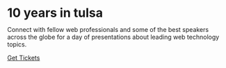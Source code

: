 <div class="sm:px-6 mb-6">
  <h1 class="font-league-gothic uppercase text-9xl transition-all duration-200 sm:text-[200px] md:text-[256px] text-center block px-0" style="line-height: 0.8;"><span class="text-200ok-blue">10</span>&nbsp;years in&nbsp;<span class="text-200ok-red">tulsa</span></h1>
</div>

<div class="mb-6">
  <p class="mb-4 max-w-md mx-auto">Connect with fellow web professionals and some of the best speakers across the globe for a day of presentations about leading web technology topics. </p>
  <div class="flex flex-col sm:flex-row justify-center items-center gap-2 sm:gap-4 text-xl">
    <a class="text-center w-full sm:w-auto block sm:inline-block px-8 py-2 border font-bold text-200ok-blue hover:text-white border-200ok-blue bg-200ok-blue-hover" target="_blank" href="https://techlahoma.app.neoncrm.com/np/clients/techlahoma/eventRegistration.jsp?event=528&">Get Tickets</a>
  </div>
</div>
